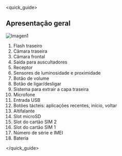 <quick_guide> 

## Apresentação geral

![Imagen1](http://static.energysistem.com/images/manuals/42595/55f2a5126bac1.jpg)

1.	Flash traseiro
2.	Câmara traseira
3.	Câmara frontal
4.	Saída para auscultadores
5.	Receptor
6.	Sensores de luminosidade e proximidade
7.	Botão de volume
8.	Botão de ligar/desligar
9.	Sistema para extrair a capa traseira
10.	Microfone
11.	Entrada USB
12.	Botões tácteis: aplicações recentes, início, voltar
13.	Altifalante
14.	Slot microSD
15.	Slot do cartão SIM 2
16.	Slot do cartão SIM 1
17.	Número de série e IMEI
18.	Bateria



</quick_guide>
